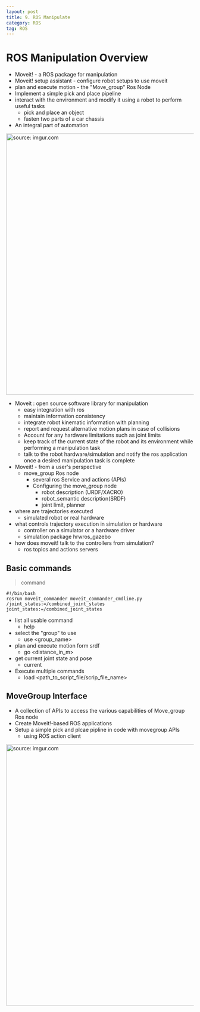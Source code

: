 ```yaml
---
layout: post
title: 9. ROS Manipulate
category: ROS
tag: ROS
---
```

# ROS Manipulation Overview
- Moveit! - a ROS package for manipulation
- Moveit! setup assistant - configure robot setups to use moveit
- plan and execute motion - the "Move_group" Ros Node
- Implement a simple pick and place pipeline
- interact with the environment and modify it using a robot to perform useful tasks
  - pick and place an object
  - fasten two parts of a car chassis
- An integral part of automation

<a href="https://postimg.cc/4nZNzK45"><img src="https://i.postimg.cc/kMR6P8kk/Capture.png" width="700px" title="source: imgur.com" /><a>

- Moveit : open source software library for manipulation
  - easy integration with ros
  - maintain information consistency
  - integrate robot kinematic information with planning
  - report and request alternative motion plans in case of collisions
  - Account for any hardware limitations such as joint limits
  - keep track of the current state of the robot and its environment while performing a manipulation task
  - talk to the robot hardware/simulation and notify the ros application once a desired manipulation task is complete
- Moveit! - from a user's perspective
  - move_group Ros node
    - several ros Service and actions (APIs)
    - Configuring the move_group node
      - robot description (URDF/XACRO)
      - robot_semantic description(SRDF)
      - joint limit, planner
- where are trajectories executed
  - simulated robot or real hardware
- what controls trajectory execution in simulation or hardware
  - controller on a simulator or a hardware driver
  - simulation package hrwros_gazebo
- how does moveit! talk to the controllers from simulation?
  - ros topics and actions servers

## Basic commands
> command

```
#!/bin/bash
rosrun moveit_commander moveit_commander_cmdline.py /joint_states:=/combined_joint_states joint_states:=/combined_joint_states
```

- list all usable command
  - help
- select the "group" to use
  - use <group_name>
- plan and execute motion form srdf
  - go <up I down I left I right I forward I backward> <distance_in_m>
- get current joint state and pose
  - current
- Execute multiple commands
  - load <path_to_script_file/scrip_file_name>

## MoveGroup Interface
- A collection of APIs to access the various capabilities of Move_group Ros node
- Create Moveit!-based ROS applications
- Setup a simple pick and plcae pipline in code with movegroup APIs
  - using ROS action client

<a href="https://postimg.cc/NyrYF1wk"><img src="https://i.postimg.cc/hG2GCry6/Capture.png" width="700px" title="source: imgur.com" /><a>
